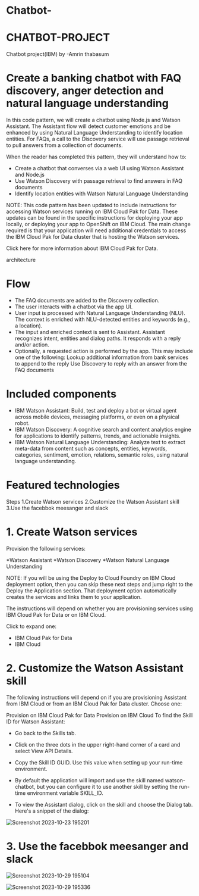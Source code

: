 # Chatbot-
# CHATBOT-PROJECT
Chatbot project(IBM)
by -Amrin thabasum 
# Create a banking chatbot with FAQ discovery, anger detection and natural language understanding
In this code pattern, we will create a chatbot using Node.js and Watson Assistant. The Assistant flow will detect customer emotions and be enhanced by using Natural Language Understanding to identify location entities. For FAQs, a call to the Discovery service will use passage retrieval to pull answers from a collection of documents.

When the reader has completed this pattern, they will understand how to:

* Create a chatbot that converses via a web UI using Watson Assistant and Node.js
* Use Watson Discovery with passage retrieval to find answers in FAQ documents
* Identify location entities with Watson Natural Language Understanding

NOTE: This code pattern has been updated to include instructions for accessing Watson services running on IBM Cloud Pak for Data. These updates can be found in the specific instructions for deploying your app locally, or deploying your app to OpenShift on IBM Cloud. The main change required is that your application will need additional credentials to access the IBM Cloud Pak for Data cluster that is hosting the Watson services.

Click here for more information about IBM Cloud Pak for Data.

architecture

# Flow
* The FAQ documents are added to the Discovery collection.
* The user interacts with a chatbot via the app UI.
* User input is processed with Natural Language Understanding (NLU). The context is enriched with NLU-detected entities and keywords (e.g., a location).
* The input and enriched context is sent to Assistant. Assistant recognizes intent, entities and dialog paths. It responds with a reply and/or action.
* Optionally, a requested action is performed by the app. This may include one of the following:
     Lookup additional information from bank services to append to the reply
     Use Discovery to reply with an answer from the FAQ documents
  
# Included components
* IBM Watson Assistant: Build, test and deploy a bot or virtual agent across mobile devices, messaging platforms, or even on a physical robot.
* IBM Watson Discovery: A cognitive search and content analytics engine for applications to identify patterns, trends, and actionable insights.
* IBM Watson Natural Language Understanding: Analyze text to extract meta-data from content such as concepts, entities, keywords, categories, sentiment, emotion, relations, semantic roles, using natural language 
  understanding.
  
# Featured technologies
Steps
1.Create Watson services
2.Customize the Watson Assistant skill
3.Use the facebbok meesanger and slack 
  
# 1. Create Watson services
Provision the following services:

*Watson Assistant
*Watson Discovery
*Watson Natural Language Understanding

NOTE: If you will be using the Deploy to Cloud Foundry on IBM Cloud deployment option, then you can skip these next steps and jump right to the Deploy the Application section. That deployment option automatically creates the services and links them to your application.

The instructions will depend on whether you are provisioning services using IBM Cloud Pak for Data or on IBM Cloud.

Click to expand one:

* IBM Cloud Pak for Data
* IBM Cloud

# 2. Customize the Watson Assistant skill
The following instructions will depend on if you are provisioning Assistant from IBM Cloud or from an IBM Cloud Pak for Data cluster. Choose one:

Provision on IBM Cloud Pak for Data
Provision on IBM Cloud
To find the Skill ID for Watson Assistant:

* Go back to the Skills tab.

* Click on the three dots in the upper right-hand corner of a card and select View API Details.

* Copy the Skill ID GUID. Use this value when setting up your run-time environment.

* By default the application will import and use the skill named watson-chatbot, but you can configure it to use another skill by setting the run-time environment variable SKILL_ID.
  
* To view the Assistant dialog, click on the skill and choose the Dialog tab. Here's a snippet of the dialog:
  
![Screenshot 2023-10-23 195201](https://github.com/Aneesha5008/CHATBOT-PROJECT/assets/144435424/2e34d946-bb18-468f-b395-b3d9e9513f57) 

# 3. Use the facebbok meesanger and slack


![Screenshot 2023-10-29 195104](https://github.com/Aneesha5008/CHATBOT-PROJECT/assets/144435424/b1513450-58e6-4e50-9f8e-0d449e571690)

![Screenshot 2023-10-29 195336](https://github.com/Aneesha5008/CHATBOT-PROJECT/assets/144435424/4380035a-6948-4ce9-9608-a4aae5adfd39)

